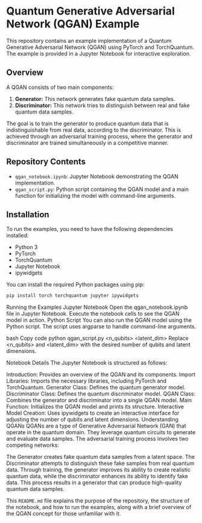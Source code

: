 # Quantum Generative Adversarial Network (QGAN) Example

This repository contains an example implementation of a Quantum Generative Adversarial Network (QGAN) using PyTorch and TorchQuantum. The example is provided in a Jupyter Notebook for interactive exploration.

## Overview

A QGAN consists of two main components:

1. **Generator:** This network generates fake quantum data samples.
2. **Discriminator:** This network tries to distinguish between real and fake quantum data samples.

The goal is to train the generator to produce quantum data that is indistinguishable from real data, according to the discriminator. This is achieved through an adversarial training process, where the generator and discriminator are trained simultaneously in a competitive manner.

## Repository Contents

- `qgan_notebook.ipynb`: Jupyter Notebook demonstrating the QGAN implementation.
- `qgan_script.py`: Python script containing the QGAN model and a main function for initializing the model with command-line arguments.

## Installation

To run the examples, you need to have the following dependencies installed:

- Python 3
- PyTorch
- TorchQuantum
- Jupyter Notebook
- ipywidgets

You can install the required Python packages using pip:

```bash
pip install torch torchquantum jupyter ipywidgets
```


Running the Examples
Jupyter Notebook
Open the qgan_notebook.ipynb file in Jupyter Notebook.
Execute the notebook cells to see the QGAN model in action.
Python Script
You can also run the QGAN model using the Python script. The script uses argparse to handle command-line arguments.

bash
Copy code
python qgan_script.py <n_qubits> <latent_dim>
Replace <n_qubits> and <latent_dim> with the desired number of qubits and latent dimensions.

Notebook Details
The Jupyter Notebook is structured as follows:

Introduction: Provides an overview of the QGAN and its components.
Import Libraries: Imports the necessary libraries, including PyTorch and TorchQuantum.
Generator Class: Defines the quantum generator model.
Discriminator Class: Defines the quantum discriminator model.
QGAN Class: Combines the generator and discriminator into a single QGAN model.
Main Function: Initializes the QGAN model and prints its structure.
Interactive Model Creation: Uses ipywidgets to create an interactive interface for adjusting the number of qubits and latent dimensions.
Understanding QGANs
QGANs are a type of Generative Adversarial Network (GAN) that operate in the quantum domain. They leverage quantum circuits to generate and evaluate data samples. The adversarial training process involves two competing networks:

The Generator creates fake quantum data samples from a latent space.
The Discriminator attempts to distinguish these fake samples from real quantum data.
Through training, the generator improves its ability to create realistic quantum data, while the discriminator enhances its ability to identify fake data. This process results in a generator that can produce high-quality quantum data samples.

This `README.md` file explains the purpose of the repository, the structure of the notebook, and how to run the examples, along with a brief overview of the QGAN concept for those unfamiliar with it.
